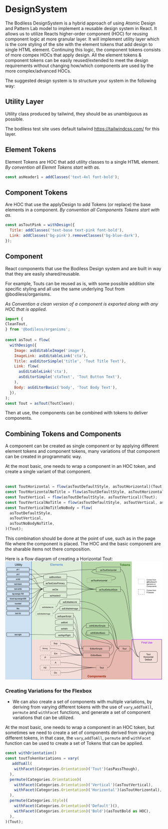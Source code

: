 # DesignSystem

The Bodiless DesignSystem is a hybrid approach of using Atomic Design and Pattern Lab model to implement a reusable design system in React. It allows us to utilize Reacts higher-order component (HOC) for reusing component logic at more granular layer. It will implement utility layer which is the core styling of the site with the element tokens that add design to single HTML element. Continuing this logic, the component tokens consists of more compex HOCs that apply design. All the element tokens & component tokens can be easily reused/extended to meet the design requirements without changing how/which components are used by the more complex/advanced HOCs.

The suggested design system is to structure your system in the following way:

## Utility Layer

Utility class produced by tailwind, they should be as unambiguous as possible.

The bodiless test site uses default tailwind https://tailwindcss.com/ for this layer.

## Element Tokens

Element Tokens are HOC that add utility classes to a single HTML element. *By convention all Elemnt Tokens start with as.*

``` js
const asHeader1 = addClasses('text-4xl font-bold');
```

## Component Tokens

 Are HOC that use the applyDesign to add Tokens (or replace) the base elements in a component. *By convention all Components Tokens start with as.*

``` js
const asToutPink = withDesign({
  Title: addClasses('text-base text-pink font-bold'),
  Link: addClasses('bg-pink').removeClasses('bg-blue-dark'),
});
```

## Component

React components that use the Bodiless Design system and are built in way that they are easily shared/reusable.

For example, Touts can be reused as is, with some possible addition site specific styling and all use the same underlying Tout from @bodiless/organisms.

*As Convention a clean version of a component is exported along with any HOC that is applied.*

``` js  
import {
CleanTout,
} from '@bodiless/organisms';

const asTout = flow(
  withDesign({
    Image: asEditableImage('image'),
    ImageLink: asEditableLink('cta'),
    Title: asEditorSimple('title', 'Tout Title Text'),
    Link: flow(
      asEditableLink('cta'),
      asEditorSimple('ctaText', 'Tout Button Text'),
    ),
    Body: asEditorBasic('body', 'Tout Body Text'),
  }),
);
const Tout = asTout(ToutClean);

```

Then at use, the components can be combined with tokens to deliver components.

## Combining Tokens and Components

A component can be created as single component or by applying different element tokens and component tokens, many variations of that component can be created in programmatic way.

At the most basic, one needs to wrap a component in an HOC token, and create a single variant of that component.

```js

const ToutHorizontal = flow(asToutDefaultStyle, asToutHorizontal)(Tout);
const ToutHorizontalNoTitle = flow(asToutDefaultStyle, asToutHorizontal, asToutNoTitle)(Tout);
const ToutVertical = flow(asToutDefaultStyle, asToutVertical)(Tout);
const ToutVerticalNoTitle = flow(asToutDefaultStyle, asToutVertical, asToutNoTitle)(Tout);
const ToutVerticalNoTitleNoBody = flow(
  asToutDefaultStyle,
  asToutVertical,
  asToutNoBodyNoTitle,
)(Tout);

```

This combination should be done at the point of use, such as in the page file where the component is placed.  The HOC and the basic component are the sharable items not there composition.

Here is a flow diagram of creating a Horizontal Tout:
![](./ToutHorizontalDefaultFlow.svg)

### Creating Variations for the Flexbox

* We can also create a set of components with multiple variations, by deriving from varying different tokens with the use of `vary`,`addToAll`, `permute` and `withFacet` functions, and generate a set of component variations that can be utilized.


At the most basic, one needs to wrap a component in an HOC token, but sometimes we need to create a set of components derived from varying different tokens, in that case, the `vary`,`addToAll`, `permute` and `withFacet` function can be used to create a set of Tokens that can be applied.

``` js
const withOrientation()
const toutTokenVariations = vary(
   addToAll(
    withFacet(Categories.Orientation)('Tout')(asPassThough),
  ),
  permute(Categories.Orientation)(
    withFacet(Categories.Orientation)('Vertical')(asToutVertical),
    withFacet(Categories.Orientation)('Horizontal')(asToutHorizontal),
  ),
  permute(Categories.Style)(
    withFacet(Categories.Orientation)('Default')(),
    withFacet(Categories.Orientation)('Bold')(asToutBold as HOC),
  ),
)(Tout);
```
